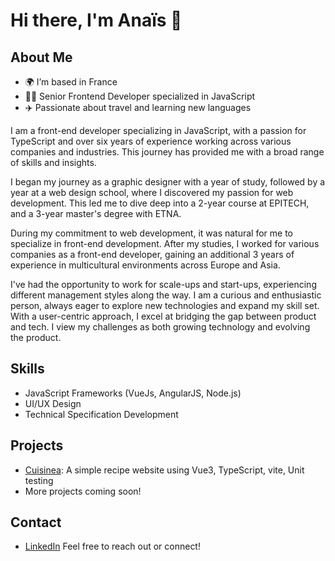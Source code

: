 # Hi there, I'm Anaïs 👋

## About Me
- 🌍 I’m based in France
- 👩‍💻 Senior Frontend Developer specialized in JavaScript
- ✈️ Passionate about travel and learning new languages

I am a front-end developer specializing in JavaScript, with a passion for TypeScript and over six years of experience working across various companies and industries. This journey has provided me with a broad range of skills and insights.

I began my journey as a graphic designer with a year of study, followed by a year at a web design school, where I discovered my passion for web development. This led me to dive deep into a 2-year course at EPITECH, and a 3-year master's degree with ETNA.

During my commitment to web development, it was natural for me to specialize in front-end development. After my studies, I worked for various companies as a front-end developer, gaining an additional 3 years of experience in multicultural environments across Europe and Asia.

I've had the opportunity to work for scale-ups and start-ups, experiencing different management styles along the way.
I am a curious and enthusiastic person, always eager to explore new technologies and expand my skill set. With a user-centric approach, I excel at bridging the gap between product and tech. I view my challenges as both growing technology and evolving the product.



## Skills
- JavaScript Frameworks (VueJs, AngularJS, Node.js)
- UI/UX Design
- Technical Specification Development

## Projects
- [Cuisinea](https://github.com/azs-hub/cuisinea): A simple recipe website using Vue3, TypeScript, vite, Unit testing
- More projects coming soon!

## Contact
- [LinkedIn]([your-linkedin-profile](https://www.linkedin.com/in/anais-siba-5483b127/))
Feel free to reach out or connect!
